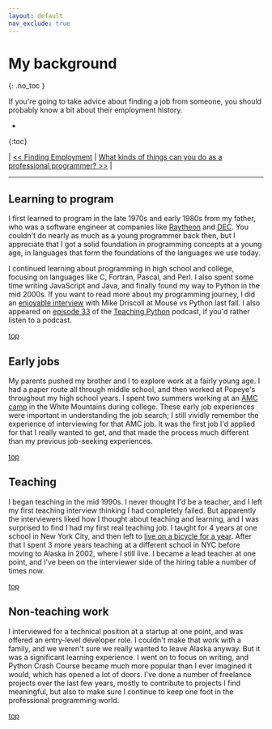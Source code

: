 ```yaml
---
layout: default
nav_exclude: true
---
```


# My background
{: .no_toc }

If you're going to take advice about finding a job from someone, you should probably know a bit about their employment history.

* 
{:toc}

| [<< Finding Employment](../../finding_employment/) | [What kinds of things can you do as a professional programmer? >>](../focus_areas/) |

---

## Learning to program

I first learned to program in the late 1970s and early 1980s from my father, who was a software engineer at companies like [Raytheon](https://en.wikipedia.org/wiki/Raytheon) and [DEC](https://en.wikipedia.org/wiki/Digital_Equipment_Corporation). You couldn't do nearly as much as a young programmer back then, but I appreciate that I got a solid foundation in programming concepts at a young age, in languages that form the foundations of the languages we use today.

I continued learning about programming in high school and college, focusing on languages like C, Fortran, Pascal, and Perl. I also spent some time writing JavaScript and Java, and finally found my way to Python in the mid 2000s. If you want to read more about my programming journey, I did an [enjoyable interview](http://www.blog.pythonlibrary.org/2019/08/05/pydev-of-the-week-eric-matthes/) with Mike Driscoll at Mouse vs Python last fall. I also appeared on [episode 33](https://www.teachingpython.fm/33) of the [Teaching Python](https://www.teachingpython.fm) podcast, if you'd rather listen to a podcast.

[top](#top)

## Early jobs

My parents pushed my brother and I to explore work at a fairly young age. I had a paper route all through middle school, and then worked at Popeye's throughout my high school years. I spent two summers working at an [AMC camp](https://amccoldrivercamp.org) in the White Mountains during college. These early job experiences were important in understanding the job search; I still vividly remember the experience of interviewing for that AMC job. It was the first job I'd applied for that I really wanted to get, and that made the process much different than my previous job-seeking experiences.

[top](#top)

## Teaching

I began teaching in the mid 1990s. I never thought I'd be a teacher, and I left my first teaching interview thinking I had completely failed. But apparently the interviewers liked how I thought about teaching and learning, and I was surprised to find I had my first real teaching job. I taught for 4 years at one school in New York City, and then left to [live on a bicycle for a year](https://www.amazon.com/Road-Alaska-Eric-Matthes/dp/1544175965). After that I spent 3 more years teaching at a different school in NYC before moving to Alaska in 2002, where I still live. I became a lead teacher at one point, and I've been on the interviewer side of the hiring table a number of times now.

[top](#top)

## Non-teaching work

I interviewed for a technical position at a startup at one point, and was offered an entry-level developer role. I couldn't make that work with a family, and we weren't sure we really wanted to leave Alaska anyway. But it was a significant learning experience. I went on to focus on writing, and Python Crash Course became much more popular than I ever imagined it would, which has opened a lot of doors. I've done a number of freelance projects over the last few years, mostly to contribute to projects I find meaningful, but also to make sure I continue to keep one foot in the professional programming world.

[top](#top)
